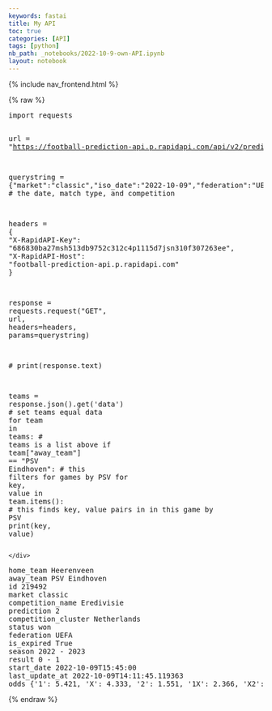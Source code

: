 ```yaml
---
keywords: fastai
title: My API
toc: true
categories: [API]
tags: [python]
nb_path: _notebooks/2022-10-9-own-API.ipynb
layout: notebook
---
```


<!--
#################################################
### THIS FILE WAS AUTOGENERATED! DO NOT EDIT! ###
#################################################
# file to edit: _notebooks/2022-10-9-own-API.ipynb
-->

<div class="container" id="notebook-container">
        
<div class="cell border-box-sizing text_cell rendered"><div class="inner_cell">
<div class="text_cell_render border-box-sizing rendered_html">
<p>{% include nav_frontend.html %}</p>

</div>
</div>
</div>
    {% raw %}
    
<div class="cell border-box-sizing code_cell rendered">
<div class="input">

<div class="inner_cell">
    <div class="input_area">
<div class=" highlight hl-ipython3"><pre><span></span><span class="kn">import</span> <span class="nn">requests</span>

<span class="n">url</span> <span class="o">=</span> <span class="s2">&quot;https://football-prediction-api.p.rapidapi.com/api/v2/predictions&quot;</span>

<span class="n">querystring</span> <span class="o">=</span> <span class="p">{</span><span class="s2">&quot;market&quot;</span><span class="p">:</span><span class="s2">&quot;classic&quot;</span><span class="p">,</span><span class="s2">&quot;iso_date&quot;</span><span class="p">:</span><span class="s2">&quot;2022-10-09&quot;</span><span class="p">,</span><span class="s2">&quot;federation&quot;</span><span class="p">:</span><span class="s2">&quot;UEFA&quot;</span><span class="p">}</span> <span class="c1"># the date, match type, and competition</span>

<span class="n">headers</span> <span class="o">=</span> <span class="p">{</span>
	<span class="s2">&quot;X-RapidAPI-Key&quot;</span><span class="p">:</span> <span class="s2">&quot;686830ba27msh513db9752c312c4p1115d7jsn310f307263ee&quot;</span><span class="p">,</span>
	<span class="s2">&quot;X-RapidAPI-Host&quot;</span><span class="p">:</span> <span class="s2">&quot;football-prediction-api.p.rapidapi.com&quot;</span>
<span class="p">}</span>

<span class="n">response</span> <span class="o">=</span> <span class="n">requests</span><span class="o">.</span><span class="n">request</span><span class="p">(</span><span class="s2">&quot;GET&quot;</span><span class="p">,</span> <span class="n">url</span><span class="p">,</span> <span class="n">headers</span><span class="o">=</span><span class="n">headers</span><span class="p">,</span> <span class="n">params</span><span class="o">=</span><span class="n">querystring</span><span class="p">)</span>

<span class="c1"># print(response.text)</span>


<span class="n">teams</span> <span class="o">=</span> <span class="n">response</span><span class="o">.</span><span class="n">json</span><span class="p">()</span><span class="o">.</span><span class="n">get</span><span class="p">(</span><span class="s1">&#39;data&#39;</span><span class="p">)</span> <span class="c1"># set teams equal data</span>
<span class="k">for</span> <span class="n">team</span> <span class="ow">in</span> <span class="n">teams</span><span class="p">:</span>  <span class="c1"># teams is a list above</span>
    <span class="k">if</span> <span class="n">team</span><span class="p">[</span><span class="s2">&quot;away_team&quot;</span><span class="p">]</span> <span class="o">==</span> <span class="s2">&quot;PSV Eindhoven&quot;</span><span class="p">:</span>  <span class="c1"># this filters for games by PSV</span>
        <span class="k">for</span> <span class="n">key</span><span class="p">,</span> <span class="n">value</span> <span class="ow">in</span> <span class="n">team</span><span class="o">.</span><span class="n">items</span><span class="p">():</span>  <span class="c1"># this finds key, value pairs in in this game by PSV</span>
            <span class="nb">print</span><span class="p">(</span><span class="n">key</span><span class="p">,</span> <span class="n">value</span><span class="p">)</span>
</pre></div>

    </div>
</div>
</div>

<div class="output_wrapper">
<div class="output">

<div class="output_area">

<div class="output_subarea output_stream output_stdout output_text">
<pre>home_team Heerenveen
away_team PSV Eindhoven
id 219492
market classic
competition_name Eredivisie
prediction 2
competition_cluster Netherlands
status won
federation UEFA
is_expired True
season 2022 - 2023
result 0 - 1
start_date 2022-10-09T15:45:00
last_update_at 2022-10-09T14:11:45.119363
odds {&#39;1&#39;: 5.421, &#39;X&#39;: 4.333, &#39;2&#39;: 1.551, &#39;1X&#39;: 2.366, &#39;X2&#39;: 1.143, &#39;12&#39;: 1.206}
</pre>
</div>
</div>

</div>
</div>

</div>
    {% endraw %}

</div>
 

